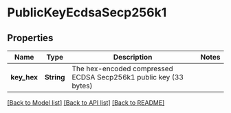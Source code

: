 # PublicKeyEcdsaSecp256k1

## Properties

Name | Type | Description | Notes
------------ | ------------- | ------------- | -------------
**key_hex** | **String** | The hex-encoded compressed ECDSA Secp256k1 public key (33 bytes) | 

[[Back to Model list]](../README.md#documentation-for-models) [[Back to API list]](../README.md#documentation-for-api-endpoints) [[Back to README]](../README.md)


